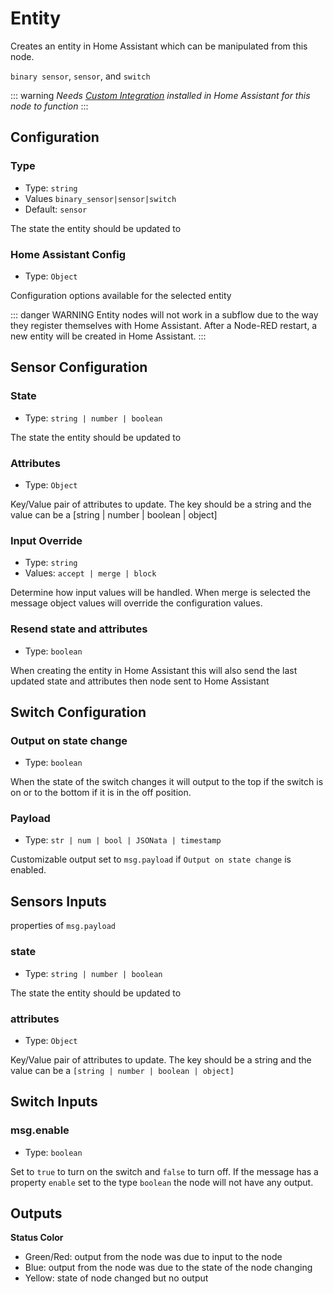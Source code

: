 # Entity

Creates an entity in Home Assistant which can be manipulated from this node.

`binary sensor`, `sensor`, and `switch`

::: warning
_Needs [Custom Integration](https://github.com/zachowj/hass-node-red) installed
in Home Assistant for this node to function_
:::

## Configuration

### Type <Badge text="required"/>

- Type: `string`
- Values `binary_sensor|sensor|switch`
- Default: `sensor`

The state the entity should be updated to

### Home Assistant Config

- Type: `Object`

Configuration options available for the selected entity

::: danger WARNING
Entity nodes will not work in a subflow due to the way they register themselves
with Home Assistant. After a Node-RED restart, a new entity will be created in
Home Assistant.
:::

## Sensor Configuration

### State <Badge text="required"/>

- Type: `string | number | boolean`

The state the entity should be updated to

### Attributes

- Type: `Object`

Key/Value pair of attributes to update. The key should be a string and the value can be a [string | number | boolean | object]

### Input Override

- Type: `string`
- Values: `accept | merge | block`

Determine how input values will be handled. When merge is selected the message object values will override the configuration values.

### Resend state and attributes

- Type: `boolean`

When creating the entity in Home Assistant this will also send the last updated state and attributes then node sent to Home Assistant

## Switch Configuration

### Output on state change

- Type: `boolean`

When the state of the switch changes it will output to the top if the switch is on or to the bottom if it is in the off position.

### Payload

- Type: `str | num | bool | JSONata | timestamp`

Customizable output set to `msg.payload` if `Output on state change` is enabled.

## Sensors Inputs

properties of `msg.payload`

### state

- Type: `string | number | boolean`

The state the entity should be updated to

### attributes

- Type: `Object`

Key/Value pair of attributes to update. The key should be a string and the value can be a `[string | number | boolean | object]`

## Switch Inputs

### msg.enable

- Type: `boolean`

Set to `true` to turn on the switch and `false` to turn off. If the message has a property `enable` set to the type `boolean` the node will not have any output.

## Outputs

**Status Color**

- Green/Red: output from the node was due to input to the node
- Blue: output from the node was due to the state of the node changing
- Yellow: state of node changed but no output

